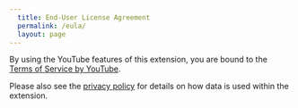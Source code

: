 ```yaml
---
  title: End-User License Agreement
  permalink: /eula/
  layout: page
---
```


By using the YouTube features of this extension, you are bound to the [Terms of Service by YouTube](https://www.youtube.com/t/terms).

Please also see the [privacy policy](/justintv-stream-notifications/privacy) for details on how data is used within the extension.

